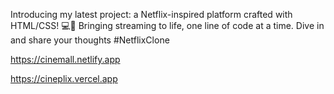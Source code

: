 Introducing my latest project: a Netflix-inspired platform crafted with HTML/CSS! 💻🎨 Bringing streaming to life, one line of code at a time. Dive in and share your thoughts #NetflixClone 

https://cinemall.netlify.app

https://cineplix.vercel.app

